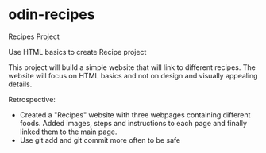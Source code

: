 # odin-recipes

Recipes Project

Use HTML basics to create Recipe project

This project will build a simple website that will link to different recipes. The website will focus on HTML basics and not on design and visually appealing details.

Retrospective: 

- Created a "Recipes" website with three webpages containing different foods. Added images, steps and instructions to each page and finally linked them to the main page. 
- Use git add and git commit more often to be safe